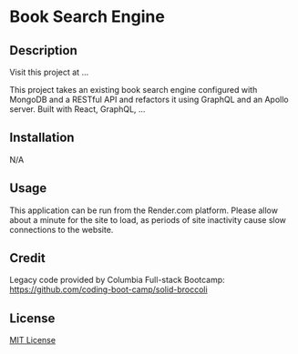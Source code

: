 # Book Search Engine

## Description

Visit this project at ...

This project takes an existing book search engine configured with MongoDB and a RESTful API and refactors it using GraphQL and an Apollo server. Built with React, GraphQL, ...

## Installation

N/A

## Usage

This application can be run from the Render.com platform. Please allow about a minute for the site to load, as periods of site inactivity cause slow connections to the website.

## Credit

Legacy code provided by Columbia Full-stack Bootcamp: https://github.com/coding-boot-camp/solid-broccoli

## License

[MIT License](https://opensource.org/license/mit)
